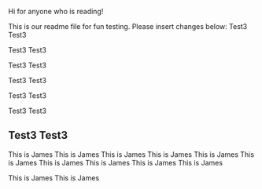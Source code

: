 Hi for anyone who is reading!

This is our readme file for fun testing.
Please insert changes below:
Test3
Test3

Test3
Test3

Test3
Test3

Test3
Test3

Test3
Test3

Test3
Test3

Test3
Test3
--------------------------------------------------
This is James
This is James
This is James
This is James
This is James
This is James
This is James
This is James
This is James
This is James

This is James
This is James
